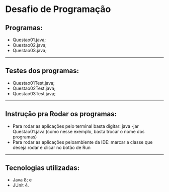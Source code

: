 # Desafio de Programação

## Programas:

- Questao01.java;
- Questao02.java;
- Questao03.java;

---

## Testes dos programas:

- Questao01Test.java;
- Questao02Test.java;
- Questao03Test.java;

---

## Instrução pra Rodar os programas:

- Para rodar as aplicações pelo terminal basta digitar: java -jar Questao01.java (como nesse exemplo, basta trocar o nome dos programas)
- Para rodar as aplicações peloambiente da IDE: marcar a classe que deseja rodar e clicar no botão de Run

---

## Tecnologias utilizadas:

- Java 8; e
- JUnit 4.
